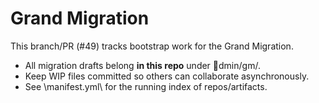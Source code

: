 # Grand Migration

This branch/PR (#49) tracks bootstrap work for the Grand Migration.

- All migration drafts belong **in this repo** under \dmin/gm/\.
- Keep WIP files committed so others can collaborate asynchronously.
- See \manifest.yml\ for the running index of repos/artifacts.

